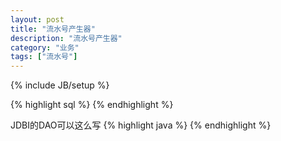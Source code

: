 ```yaml
---
layout: post
title: "流水号产生器"
description: "流水号产生器"
category: "业务"
tags: ["流水号"]
---
```

{% include JB/setup %}

{% highlight sql %}
{% endhighlight %}

JDBI的DAO可以这么写
{% highlight java %}
{% endhighlight %}

